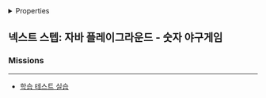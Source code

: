 <details>

<summary>Properties</summary>

:pencil:2024.06.16

</details>

## 넥스트 스텝: 자바 플레이그라운드 - 숫자 야구게임


### Missions
---

- [학습 테스트 실습](/mission1_section1.md)
    
